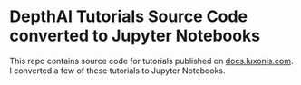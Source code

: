 # DepthAI Tutorials Source Code converted to Jupyter Notebooks

This repo contains source code for tutorials published on [docs.luxonis.com](https://docs.luxonis.com).
I converted a few of these tutorials to Jupyter Notebooks.
